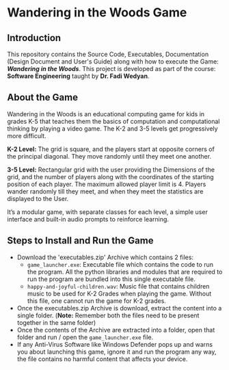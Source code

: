 # Wandering in the Woods Game

## Introduction

This repository contains the Source Code, Executables, Documentation (Design Document and User's Guide) along with how to execute the Game: ***Wandering in the Woods***. This project is developed as part of the course: **Software Engineering** taught by **Dr. Fadi Wedyan**.

## About the Game

Wandering in the Woods is an educational computing game for kids in grades K-5 that teaches them the basics of computation and computational thinking by playing a video game. The K-2 and 3-5 levels get progressively more difficult.

**K-2 Level:** The grid is square, and the players start at opposite corners of the principal diagonal. They move randomly until they meet one another.

**3-5 Level:** Rectangular grid with the user providing the Dimensions of the grid, and the number of players along with the coordinates of the starting position of each player. The maximum allowed player limit is 4. Players wander randomly till they meet, and when they meet the statistics are displayed to the User.

It’s a modular game, with separate classes for each level, a simple user interface and built-in audio prompts to reinforce learning.

## Steps to Install and Run the Game

- Download the 'executables.zip' Archive which contains 2 files:
  - `game_launcher.exe`: Executable file which contains the code to run the program. All the python libraries and modules that are required to run the program are bundled into this single executable file.
  - `happy-and-joyful-children.wav`: Music file that contains children music to be used for K-2 Grades when playing the game. Without this file, one cannot run the game for K-2 grades.
- Once the executables.zip Archive is download, extract the content into a single folder. (**Note:** Remember both the files need to be present together in the same folder)
- Once the contents of the Archive are extracted into a folder, open that folder and run / open the `game_launcher.exe` file.
- If any Anti-Virus Software like Windows Defender pops up and warns you about launching this game, ignore it and run the program any way, the file contains no harmful content that affects your device.
